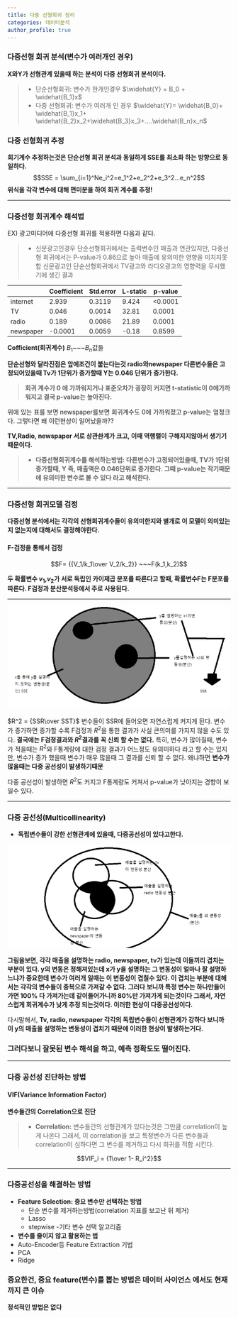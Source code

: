 ```yaml
---
title: 다중 선형회귀 정리
categories: 데이터분석
author_profile: true
---
```


### 다중선형 회귀 분석(변수가 여러개인 경우)

**X와Y가 선형관계 있을때 하는 분석이 다중 선형회귀 분석이다.**

> - 단순선형회귀: 변수가 한개인경우
$\widehat{Y} = B_0 + \widehat{B_1}x$
> - 다중 선형회귀: 변수가 여러개 인 경우
$\widehat{Y}= \widehat{B_0}+ \widehat{B_1}x_1+ \widehat{B_2}x_2+\widehat{B_3}x_3+....\widehat{B_n}x_n$

### 다중 선형회귀 추정
**회기계수 추정하는것은 단순선형 회귀 분석과 동일하게 SSE를 최소화 하는 방향으로 동일하다.**
$$SSE = \sum_{i=1}^Ne_i^2=e_1^2+e_2^2+e_3^2...e_n^2$$
**위식을 각각 변수에 대해 편미분을 하여 회귀 계수를 추정!**


---
### 다중선형 회귀계수 해석법
EX) 광고미디어에  다중선형 회귀를 적용하면 다음과 같다. 
> - 신문광고인경우 단순선형회귀에서는 출력변수인 매출과 연관있지만, 다중선형 회귀에서는 P-value가 0.86으로 높아 매출에 유의미한 영향을 미치지못함
신문광고인 단순선형회귀에서 TV광고와 라디오광고의 영향력을 무시했기에 생긴 결과

||Coefficient|Std.error|L-static|p-value|
|---|---|---|---|---|
|internet|2.939|0.3119|9.424|	<0.0001|
|TV|0.046|0.0014|	32.81|	0.0001|
|radio|0.189|0.0086|	21.89|	0.0001|
|newspaper|-0.0001|0.0059|	-0.18|	0.8599|


**Cofficient(회귀계수)** $B_1$~~~$B_n$값들


**단순선형와 달라진점은 앞에조건이 붙는다는것 radio와newspaper 다른변수들은 고정되어있을때 Tv가 1단위가 증가할때 Y는 0.046 단위가 증가한다.**

>**회귀 계수가 0 에 가까워지거나 표준오차가 굉장히 커지면 t-statistic이 0에가까워지고 결국 p-value는 높아진다.**


위에 있는 표를 보면 newspaper를보면 회귀계수도 0에 가까워졌고 p-value는 엄청크다. 그렇다면 왜 이런현상이 일어났을까??

**TV,Radio, newspaper 서로 상관솬계가 크고, 이때 역행렬이 구해지지않아서 생기기때문이다.**



> - **다중선형회귀계수를 해석하는방법: 다른변수가 고정되어있을때, TV가 1단위 증가할때, Y 즉, 매출액은 0.046단위로 증가한다. 그때 p-value는 작기때문에 유의미한 변수로 볼 수 있다 라고 해석한다.**

---

### 다중선형 회귀모델 검정

**다중선형 분석에서는 각각의 선형회귀계수들이 유의미한지와 별개로 이 모델이 의미있는지 없는지에 대해서도 결정해야한다.**

#### F-검정을 통해서 검정

$$F= {{V_1/k_1\over V_2/k_2}} ~~~F(k_1,k_2)$$

**두 확률변수 $v_1$,$v_2$가 서로 독립인 카이제곱 분포를 따른다고 할때, 확률변수F는 F분포를 따른다. F검정과 분산분석등에서 주로 사용된다.**

---


<img src="/assets/images/b1.png">


$R^2 = {SSR\over SST}$ 변수들이 SSR에 들어오면 자연스럽게 커지게 된다. 변수가 증가하면 증가할 수록 F검정과 $R^2$을 통한 결과가 사실 큰의미를 가지지 않을 수도 있다. **결국에는 F검정결과와 $R^2$결과를 꼭 신뢰 할 수는 없다.** 특히, 변수가 많아질때, 변수가 적을때는 $R^2$와 F통계량에 대한 검정 결과가 어느정도 유의미하다 라고 할 수는 있지만, 변수가 증가 했을때 변수가 매우 많을때 그 결과를 신뢰 할 수 없다. 왜냐하면 **변수가 많을때는 다중 공선성이 발생하기때문** 

다중 공선성이 발생하면 $R^2$도 커지고 F통계량도 커져서 p-value가 낮아지는 경향이 보일수 있다.


---

### 다중 공선성(Multicollinearity)
- **독립변수들이 강한 선형관계에 있을때, 다중공선성이 있다고한다.**

<img src="/assets/images/b3.png">





**그림을보면,  각각 매출을 설명하는 radio, newspaper, tv가 있는데 이들끼리 겹치는 부분이 있다. y의 변동은 정해져있는데 x가 y을 설명하는 그 변동성이 얼마나 잘 설명하느냐가 중요한데 변수가 여러개 일때는 이 변동성이 겹칠수 있다. 이 겹치는 부분에 대해서는 각각의 변수들이 중복으로 가져갈 수 없다. 그러다 보니까 특정 변수는 하나만들어가면 100% 다 가져가는데 같이들어가니까 80%만 가져가게 되는것이다 그래서, 자연스럽게 회귀계수가 낮게 추정 되는것이다. 이러한 현상이 다중공선성이다.**

다시말해서, **Tv, radio, newspaper 각각의 독립변수들이 선형관계가 강하다 보니까 이 y의 매출을 설명하는 변동성이 겹치기 때문에 이러한 현상이 발생하는거다.**



### 그러다보니 잘못된 변수 해석을 하고, 예측 정확도도 떨어진다.


---
### 다중 공선성 진단하는 방법

#### VIF(Variance Information Factor)
**변수들간의 Correlation으로 진단**

> - **Correlation:**
 변수들간의 선형관계가 있다는것은 그만큼 correlation이 높게 나온다 그래서, 이 correlation을 보고 특정변수가 다른 변수들과 correlation이 심하다면 그 변수를 제거하고 다시 회귀를 적합 시킨다.

 $$VIF_i = {1\over 1- R_i^2}$$

---

### 다중공선성을 해결하는 방법 

- **Feature Selection: 중요 변수만 선택하는 방법**
   - 단순 변수를 제거하는방법(correlation 지표를 보고난 뒤 제거)
   - Lasso
   - stepwise
   -기타 변수 선택 알고리즘
- **변수를 줄이지 않고 활용하는 법**
- Auto-Encoder등 Feature Extraction 기법
- PCA
- Ridge

### 중요한건, 중요 feature(변수)를 뽑는 방법은 데이터 사이언스 에서도 현재까지 큰 이슈


**정석적인 방법은 없다**
